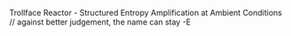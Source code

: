 Trollface Reactor - Structured Entropy Amplification at Ambient Conditions // against better judgement, the name can stay -E
